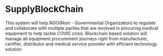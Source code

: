 # SupplyBlockChain
 This system will help NGO(Nom - Governmental Organization) to regulate and collaborate with multiple parties that are involved in procuring medical equipment to help tackle COVID crisis. Blockchain based solution will manage all equipment procurement journeys right from manufacturer, certifier, distributor and medical service provider with efficient technology solution.
